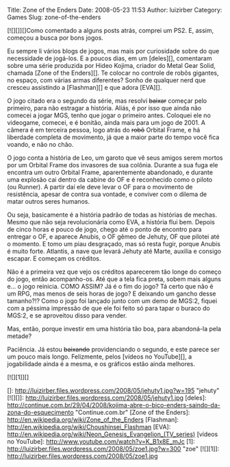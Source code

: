 Title: Zone of the Enders
Date: 2008-05-23 11:53
Author: luizirber
Category: Games
Slug: zone-of-the-enders

[![][]][]Como comentado a alguns posts atrás, comprei um PS2. E, assim,
começou a busca por bons jogos.

Eu sempre li vários blogs de jogos, mas mais por curiosidade sobre do
que necessidade de jogá-los. E a poucos dias, em um [deles][],
comentaram sobre uma série produzida por Hideo Kojima, criador do Metal
Gear Solid, chamada [Zone of the Enders][]. Te colocar no controle de
robôs gigantes, no espaço, com várias armas diferentes? Sonho de
qualquer nerd que cresceu assistindo a [Flashman][] e que adora [EVA][].

O jogo citado era o segundo da série, mas resolvi
<span style="text-decoration:line-through;">baixar</span> começar pelo
primeiro, para não estragar a história. Aliás, é por isso que ainda não
comecei a jogar MGS, tenho que jogar o primeiro antes. Coloquei ele no
videogame, comecei, e é bonitão, ainda mais para um jogo de 2001. A
câmera é em terceira pessoa, logo atrás do
<span style="text-decoration:line-through;">robô</span> Orbital Frame, e
há liberdade completa de movimento, já que a maior parte do tempo você
fica voando, e não no chão.

O jogo conta a história de Leo, um garoto que vê seus amigos serem
mortos por um Orbital Frame dos invasores de sua colônia. Durante a sua
fuga ele encontra um outro Orbital Frame, aparentemente abandonado, e
durante uma explosão cai dentro da cabine do OF e é reconhecido como o
piloto (ou Runner). A partir daí ele deve levar o OF para o movimento de
resistência, apesar de contra sua vontade, e conviver com o dilema de
matar outros seres humanos.

Ou seja, basicamente é a história padrão de todas as histórias de
mechas. Mesmo que não seja revolucionária como EVA, a história flui bem.
Depois de cinco horas e pouco de jogo, chego até o ponto de encontro
para entregar o OF, e aparece Anubis, o OF gêmeo de Jehuty, OF que
pilotei até o momento. E tomo um piau desgraçado, mas só resta fugir,
porque Anubis é muito forte. Atlantis, a nave que levará Jehuty até
Marte, auxilia e consigo escapar. E começam os créditos.

Não é a primeira vez que vejo os créditos aparecerem tão longe do começo
do jogo, então acompanho-os. Até que a tela fica preta, sobem mais
alguns e... o jogo reinicia. COMO ASSIM? Já é o fim do jogo? Tá certo
que não é um RPG, mas menos de seis horas de jogo? E deixando um gancho
desse tamanho?!? Como o jogo foi lançado junto com um demo de MGS:2,
fiquei com a péssima impressão de que ele foi feito só para tapar o
buraco do MGS:2, e se aproveitou disso para vender.

Mas, então, porque investir em uma história tão boa, para abandoná-la
pela metade?

Paciência. Já estou
<span style="text-decoration:line-through;">baixando</span>
providenciando o segundo, e este parece ser um pouco mais longo.
Felizmente, pelos [vídeos no YouTube][], a jogabilidade ainda é a mesma,
e os gráficos estão ainda melhores.

[![][1]][]

  []: http://luizirber.files.wordpress.com/2008/05/jehuty1.jpg?w=195
    "jehuty"
  [![][]]: http://luizirber.files.wordpress.com/2008/05/jehuty1.jpg
  [deles]: http://continue.com.br/29/04/2008/kojima-abre-o-bico-enders-saindo-da-zona-do-esquecimento
    "Continue.com.br"
  [Zone of the Enders]: http://en.wikipedia.org/wiki/Zone_of_the_Enders
  [Flashman]: http://en.wikipedia.org/wiki/Choushinsei_Flashman
  [EVA]: http://en.wikipedia.org/wiki/Neon_Genesis_Evangelion_(TV_series)
  [vídeos no YouTube]: http://www.youtube.com/watch?v=K_B1x8E_mJc
  [1]: http://luizirber.files.wordpress.com/2008/05/zoe1.jpg?w=300 "zoe"
  [![][1]]: http://luizirber.files.wordpress.com/2008/05/zoe1.jpg
